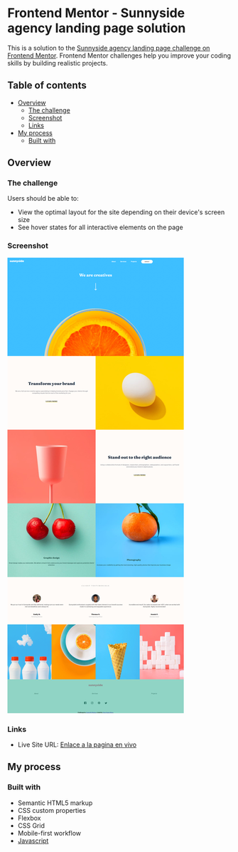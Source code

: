 # Frontend Mentor - Sunnyside agency landing page solution

This is a solution to the [Sunnyside agency landing page challenge on Frontend Mentor](https://www.frontendmentor.io/challenges/sunnyside-agency-landing-page-7yVs3B6ef). Frontend Mentor challenges help you improve your coding skills by building realistic projects.

## Table of contents

- [Overview](#overview)
  - [The challenge](#the-challenge)
  - [Screenshot](#screenshot)
  - [Links](#links)
- [My process](#my-process)
  - [Built with](#built-with)




## Overview

### The challenge

Users should be able to:

- View the optimal layout for the site depending on their device's screen size
- See hover states for all interactive elements on the page

### Screenshot

![](/captura.png)

### Links


- Live Site URL: [Enlace a la pagina en vivo](https://keen-panini-12715d.netlify.app/)

## My process

### Built with

- Semantic HTML5 markup
- CSS custom properties
- Flexbox
- CSS Grid
- Mobile-first workflow
- [Javascript](https://www.javascript.com/)
